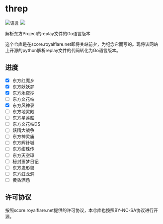 # threp

![](https://img.shields.io/github/languages/top/CuteReimu/threp "语言")
[![](https://img.shields.io/badge/License-BY--NC--SA%203.0-lightgrey)](https://github.com/CuteReimu/threp/blob/master/LICENSE "许可协议")

解析东方Project的replay文件的Go语言版本

这个仓库是在score.royalflare.net即将关站前夕，为纪念它而写的。现将该网站上开源的python解析replay文件的代码转化为Go语言版本。

## 进度

- [x] 东方红魔乡
- [x] 东方妖妖梦
- [x] 东方永夜抄
- [ ] 东方文花帖
- [x] 东方风神录
- [ ] 东方地灵殿
- [ ] 东方星莲船
- [ ] 东方文花帖DS
- [ ] 妖精大战争
- [ ] 东方神灵庙
- [ ] 东方辉针城
- [ ] 东方绀珠传
- [ ] 东方天空璋
- [ ] 秘封噩梦日记
- [ ] 东方鬼形兽
- [ ] 东方虹龙洞
- [ ] 黄昏酒场

## 许可协议

按照score.royalflare.net提供的许可协议，本仓库也按照BY-NC-SA协议进行开源。
